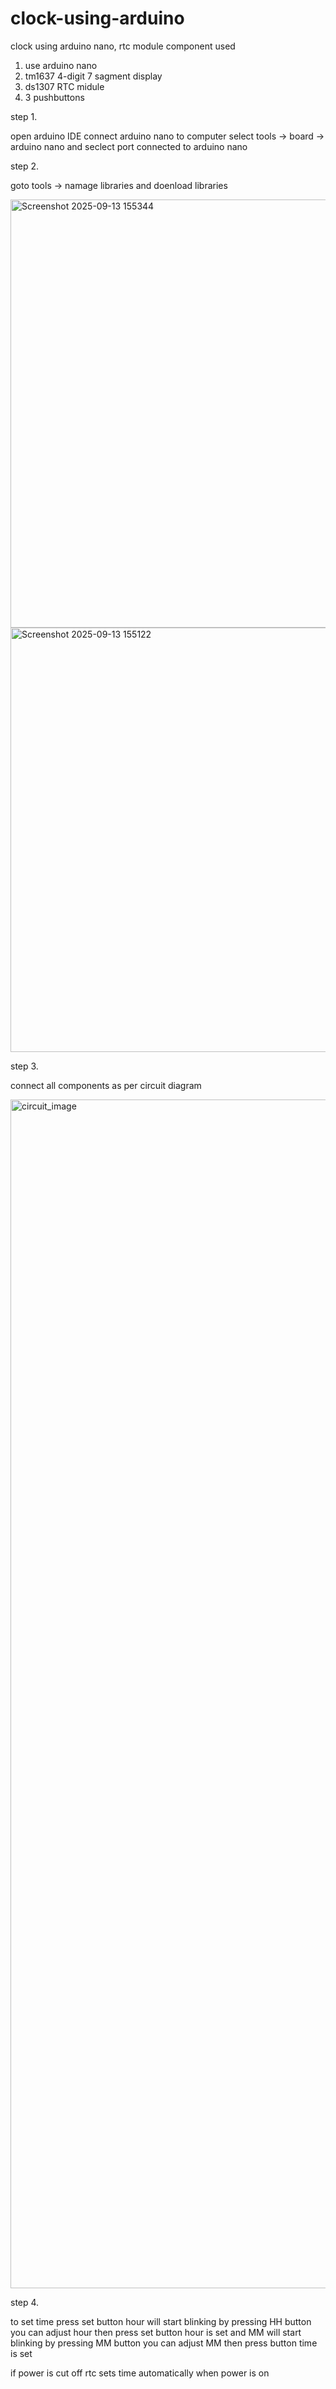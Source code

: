 # clock-using-arduino
clock using arduino nano, rtc module 
component used
1. use arduino nano
2. tm1637 4-digit 7 sagment display
3. ds1307 RTC midule
4. 3 pushbuttons

step 1.     

open arduino IDE connect arduino nano to computer 
select tools -> board -> arduino nano
and seclect port connected to arduino nano


step 2.

goto tools -> namage libraries and doenload libraries 


<img width="1129" height="685" alt="Screenshot 2025-09-13 155344" src="https://github.com/user-attachments/assets/bc87033a-2dcf-46b6-a2b9-258d709260db" />
<img width="1335" height="679" alt="Screenshot 2025-09-13 155122" src="https://github.com/user-attachments/assets/aaa74bf4-5d0b-4a2c-a843-19811db65781" />


step 3.

connect all components as per circuit diagram


<img width="3000" height="1902" alt="circuit_image" src="https://github.com/user-attachments/assets/f2d0ba82-65d7-4587-838f-db19632bbf7a" />


step 4.

to set time press set button hour will start blinking by pressing HH button you can adjust hour then press set button hour is set and 
MM will start blinking by pressing MM button you can adjust MM then press button time is set

if power is cut off rtc sets time automatically when power is on


